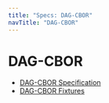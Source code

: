 ```yaml
---
title: "Specs: DAG-CBOR"
navTitle: "DAG-CBOR"
---
```


DAG-CBOR
========

- [DAG-CBOR Specification](./spec/)
- [DAG-CBOR Fixtures](./fixtures/)
